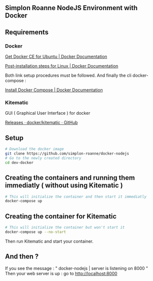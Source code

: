## Simplon Roanne NodeJS Environment with Docker

## Requirements

### Docker

[Get Docker CE for Ubuntu | Docker Documentation](https://docs.docker.com/install/linux/docker-ce/ubuntu/)

[Post-installation steps for Linux | Docker Documentation](https://docs.docker.com/install/linux/linux-postinstall/)

Both link setup procedures must be followed. 
And finally the cli docker-compose : 

[Install Docker Compose | Docker Documentation](https://docs.docker.com/compose/install/#install-compose)


### Kitematic

GUI ( Graphical User Interface ) for docker

[Releases · docker/kitematic · GitHub](https://github.com/docker/kitematic/releases)


## Setup

```bash
# Download the docker image
git clone https://github.com/simplon-roanne/docker-nodejs
# Go to the newly created directory
cd dev-docker
```

## Creating the containers and running them immediatly ( without using Kitematic )
```bash
# This will initialize the container and then start it immediatly
docker-compose up 
```

## Creating the container for Kitematic
```bash
# This will initialize the container but won't start it
docker-compose up --no-start
```
Then run Kitematic and start your container.

## And then ? 
If you see the message : " docker-nodejs | server is listening on 8000 "
Then your web server is up : go to [http://localhost:8000](http://localhost:8000)
